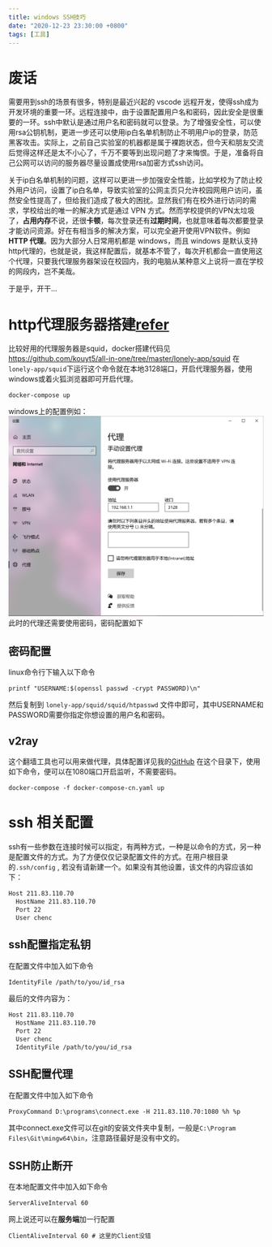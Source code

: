 ```yaml
---
title: windows SSH技巧
date: "2020-12-23 23:30:00 +0800"
tags: [工具]
---
```


# 废话
需要用到ssh的场景有很多，特别是最近兴起的 vscode 远程开发，使得ssh成为开发环境的重要一环。远程连接中，由于设置配置用户名和密码，因此安全是很重要的一环。ssh中默认是通过用户名和密码就可以登录。为了增强安全性，可以使用rsa公钥机制，更进一步还可以使用ip白名单机制防止不明用户ip的登录，防范黑客攻击。实际上，之前自己实验室的机器都是属于裸跑状态，但今天和朋友交流后觉得这样还是太不小心了，千万不要等到出现问题了才来悔恨。于是，准备将自己公网可以访问的服务器尽量设置成使用rsa加密方式ssh访问。

关于ip白名单机制的问题，这样可以更进一步加强安全性能，比如学校为了防止校外用户访问，设置了ip白名单，导致实验室的公网主页只允许校园网用户访问，虽然安全性提高了，但给我们造成了极大的困扰。显然我们有在校外进行访问的需求，学校给出的唯一的解决方式是通过 VPN 方式。然而学校提供的VPN太垃圾了，**占用内存**不说，还很**卡顿**，每次登录还有**过期时间**，也就意味着每次都要登录才能访问资源。好在有相当多的解决方案，可以完全避开使用VPN软件。例如**HTTP 代理**。因为大部分人日常用机都是 windows，而且 windows 是默认支持http代理的，也就是说，我这样配置后，就基本不管了，每次开机都会一直使用这个代理，只要我代理服务器架设在校园内，我的电脑从某种意义上说将一直在学校的网段内，岂不美哉。

于是乎，开干...

# http代理服务器搭建[refer](https://www.myfreax.com/how-to-install-and-configure-squid-proxy-on-ubuntu-18-04/)
比较好用的代理服务器是squid，docker搭建代码见 https://github.com/kouyt5/all-in-one/tree/master/lonely-app/squid
在`lonely-app/squid`下运行这个命令就在本地3128端口，开启代理服务器，使用windows或着火狐浏览器即可开启代理。
```
docker-compose up
```

windows上的配置例如：![代理.png](/assets/resource/代理/代理.png)
此时的代理还需要使用密码，密码配置如下

## 密码配置
linux命令行下输入以下命令
```
printf "USERNAME:$(openssl passwd -crypt PASSWORD)\n"
```
然后复制到 `lonely-app/squid/squid/htpasswd` 文件中即可，其中USERNAME和PASSWORD需要你指定你想设置的用户名和密码。
## v2ray
这个翻墙工具也可以用来做代理，具体配置详见我的[GitHub](https://github.com/kouyt5/all-in-one/tree/master/swarm/v2ray)
在这个目录下，使用如下命令，便可以在1080端口开启监听，不需要密码。
```
docker-compose -f docker-compose-cn.yaml up
```
# ssh 相关配置
ssh有一些参数在连接时候可以指定，有两种方式，一种是以命令的方式，另一种是配置文件的方式。为了方便仅仅记录配置文件的方式。在用户根目录的`.ssh/config` , 若没有请新建一个。如果没有其他设置，该文件的内容应该如下：
```
Host 211.83.110.70
  HostName 211.83.110.70
  Port 22
  User chenc
```
## ssh配置指定私钥
在配置文件中加入如下命令
```
IdentityFile /path/to/you/id_rsa
```
最后的文件内容为：
```
Host 211.83.110.70
  HostName 211.83.110.70
  Port 22
  User chenc
  IdentityFile /path/to/you/id_rsa
```
## SSH配置代理
在配置文件中加入如下命令
```
ProxyCommand D:\programs\connect.exe -H 211.83.110.70:1080 %h %p
```
其中connect.exe文件可以在git的安装文件夹中复制，一般是`C:\Program Files\Git\mingw64\bin`，注意路径最好是没有中文的。
## SSH防止断开
在本地配置文件中加入如下命令
```
ServerAliveInterval 60
```
网上说还可以在**服务端**加一行配置
```
ClientAliveInterval 60 # 这里的Client没错
```